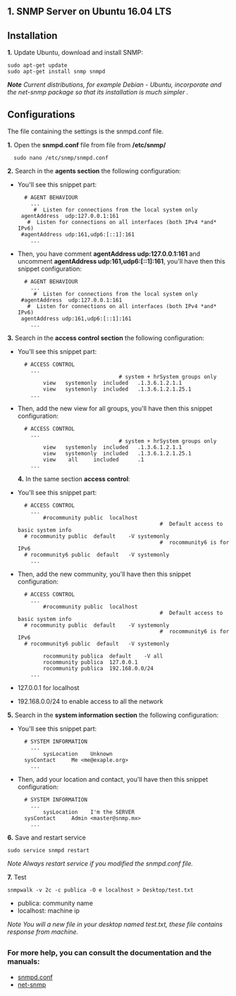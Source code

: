 
## 1. SNMP Server on Ubuntu 16.04 LTS

## Installation

**1.** Update Ubuntu, download and install SNMP:

    sudo apt-get update
    sudo apt-get install snmp snmpd
_**Note** Current distributions, for example Debian - Ubuntu, incorporate and the net-snmp package so that its installation is much simpler ._
## Configurations

The file containing the settings is the snmpd.conf file.

  **1.** Open the **snmpd.conf** file from file from **/etc/snmp/**
  
      sudo nano /etc/snmp/snmpd.conf
     
 
 
  **2.** Search in the **agents section** the following configuration:
    
  * You'll see this snippet part:
    ```
      # AGENT BEHAVIOUR
        ...
         #  Listen for connections from the local system only
     agentAddress  udp:127.0.0.1:161
       #  Listen for connections on all interfaces (both IPv4 *and* IPv6)
     #agentAddress udp:161,udp6:[::1]:161
        ...
    ```
        
  * Then, you have comment **agentAddress  udp:127.0.0.1:161** and uncomment **agentAddress udp:161,udp6:[::1]:161**, you'll have then this snippet configuration:
        
    ```
      # AGENT BEHAVIOUR
        ...
         #  Listen for connections from the local system only
     #agentAddress  udp:127.0.0.1:161
       #  Listen for connections on all interfaces (both IPv4 *and* IPv6)
     agentAddress udp:161,udp6:[::1]:161
        ...
    ```
  **3.** Search in the **access control section** the following configuration:
    
  * You'll see this snippet part:
    ```
      # ACCESS CONTROL
        ...
                                    # system + hrSystem groups only
            view   systemonly  included   .1.3.6.1.2.1.1
            view   systemonly  included   .1.3.6.1.2.1.25.1
        ...
    ```
        
  * Then, add the new view for all groups, you'll have then this snippet configuration:
        
    ```
      # ACCESS CONTROL
        ...
                                    # system + hrSystem groups only
            view   systemonly  included   .1.3.6.1.2.1.1
            view   systemonly  included   .1.3.6.1.2.1.25.1
            view    all     included      .1
        ...
    ```
    
    **4.** In the same section **access control**:
    
  * You'll see this snippet part:
    ```
      # ACCESS CONTROL
        ...
            #rocommunity public  localhost
                                                 #  Default access to basic system info
      # rocommunity public  default    -V systemonly
                                                 #  rocommunity6 is for IPv6
      # rocommunity6 public  default   -V systemonly
        ...
    ```
        
  * Then, add the new community, you'll have then this snippet configuration:
        
    ```
      # ACCESS CONTROL
        ...
            #rocommunity public  localhost
                                                 #  Default access to basic system info
      # rocommunity public  default    -V systemonly
                                                 #  rocommunity6 is for IPv6
      # rocommunity6 public  default   -V systemonly
            
            rocommunity publica  default    -V all
            rocommunity publica  127.0.0.1
            rocommunity publica  192.168.0.0/24
        ...
    ```
* 127.0.0.1 for localhost
* 192.168.0.0/24 to enable access to all the network

 **5.** Search in the **system information section** the following configuration:
    
  * You'll see this snippet part:
    ```
      # SYSTEM INFORMATION
        ...
            sysLocation    Unknown
      sysContact     Me <me@exaple.org>
        ...
    ```
        
  * Then, add your location and contact, you'll have then this snippet configuration:
        
    ```
      # SYSTEM INFORMATION
        ...
            sysLocation    I'm the SERVER
      sysContact     Admin <master@snmp.mx>
        ...
    ```

**6.** Save and restart service
 
    sudo service snmpd restart
_Note Always restart service if you modified the snmpd.conf file._

**7.** Test
 
    snmpwalk -v 2c -c publica -O e localhost > Desktop/test.txt
    
* publica: community name
* localhost: machine ip


_Note You will a new file in your desktop named test.txt, these file contains response from machine._

##
### For more help, you can consult the documentation and the manuals:
* [snmpd.conf](https://linux.die.net/man/5/snmpd.conf)
* [net-snmp](http://www.net-snmp.org/)
